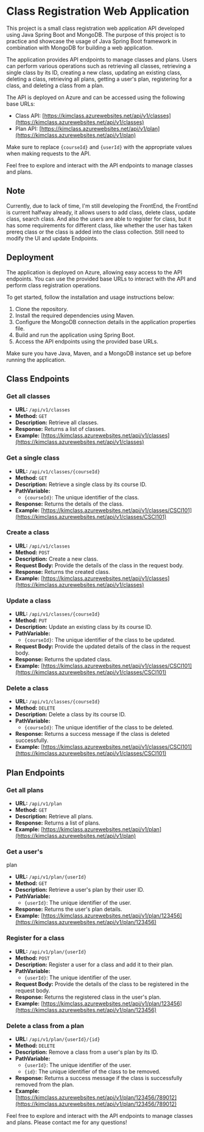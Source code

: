 # Class Registration Web Application

This project is a small class registration web application API developed using Java Spring Boot and MongoDB. The purpose of this project is to practice and showcase the usage of Java Spring Boot framework in combination with MongoDB for building a web application.

The application provides API endpoints to manage classes and plans. Users can perform various operations such as retrieving all classes, retrieving a single class by its ID, creating a new class, updating an existing class, deleting a class, retrieving all plans, getting a user's plan, registering for a class, and deleting a class from a plan.

The API is deployed on Azure and can be accessed using the following base URLs:

- Class API: [https://kimclass.azurewebsites.net/api/v1/classes](https://kimclass.azurewebsites.net/api/v1/classes)
- Plan API: [https://kimclass.azurewebsites.net/api/v1/plan](https://kimclass.azurewebsites.net/api/v1/plan)

Make sure to replace `{courseId}` and `{userId}` with the appropriate values when making requests to the API.

Feel free to explore and interact with the API endpoints to manage classes and plans.

## Note
Currently, due to lack of time, I'm still developing the FrontEnd, the FrontEnd is current halfway already, it allows users to add class, delete class, update class, search class. And also the users are able to register for class, but it has some requirements for different class, like whether the user has taken prereq class
or the class is added into the class collection. Still need to modify the UI and update Endpoints.


## Deployment

The application is deployed on Azure, allowing easy access to the API endpoints. You can use the provided base URLs to interact with the API and perform class registration operations.

To get started, follow the installation and usage instructions below:

1. Clone the repository.
2. Install the required dependencies using Maven.
3. Configure the MongoDB connection details in the application properties file.
4. Build and run the application using Spring Boot.
5. Access the API endpoints using the provided base URLs.

Make sure you have Java, Maven, and a MongoDB instance set up before running the application.

## Class Endpoints

### Get all classes

- **URL:** `/api/v1/classes`
- **Method:** `GET`
- **Description:** Retrieve all classes.
- **Response:** Returns a list of classes.
- **Example:** [https://kimclass.azurewebsites.net/api/v1/classes](https://kimclass.azurewebsites.net/api/v1/classes)

### Get a single class

- **URL:** `/api/v1/classes/{courseId}`
- **Method:** `GET`
- **Description:** Retrieve a single class by its course ID.
- **PathVariable:**
  - `{courseId}`: The unique identifier of the class.
- **Response:** Returns the details of the class.
- **Example:** [https://kimclass.azurewebsites.net/api/v1/classes/CSCI101](https://kimclass.azurewebsites.net/api/v1/classes/CSCI101)

### Create a class

- **URL:** `/api/v1/classes`
- **Method:** `POST`
- **Description:** Create a new class.
- **Request Body:** Provide the details of the class in the request body.
- **Response:** Returns the created class.
- **Example:** [https://kimclass.azurewebsites.net/api/v1/classes](https://kimclass.azurewebsites.net/api/v1/classes)

### Update a class

- **URL:** `/api/v1/classes/{courseId}`
- **Method:** `PUT`
- **Description:** Update an existing class by its course ID.
- **PathVariable:**
  - `{courseId}`: The unique identifier of the class to be updated.
- **Request Body:** Provide the updated details of the class in the request body.
- **Response:** Returns the updated class.
- **Example:** [https://kimclass.azurewebsites.net/api/v1/classes/CSCI101](https://kimclass.azurewebsites.net/api/v1/classes/CSCI101)

### Delete a class

- **URL:** `/api/v1/classes/{courseId}`
- **Method:** `DELETE`
- **Description:** Delete a class by its course ID.
- **PathVariable:**
  - `{courseId}`: The unique identifier of the class to be deleted.
- **Response:** Returns a success message if the class is deleted successfully.
- **Example:** [https://kimclass.azurewebsites.net/api/v1/classes/CSCI101](https://kimclass.azurewebsites.net/api/v1/classes/CSCI101)

## Plan Endpoints

### Get all plans

- **URL:** `/api/v1/plan`
- **Method:** `GET`
- **Description:** Retrieve all plans.
- **Response:** Returns a list of plans.
- **Example:** [https://kimclass.azurewebsites.net/api/v1/plan](https://kimclass.azurewebsites.net/api/v1/plan)

### Get a user's

 plan

- **URL:** `/api/v1/plan/{userId}`
- **Method:** `GET`
- **Description:** Retrieve a user's plan by their user ID.
- **PathVariable:**
  - `{userId}`: The unique identifier of the user.
- **Response:** Returns the user's plan details.
- **Example:** [https://kimclass.azurewebsites.net/api/v1/plan/123456](https://kimclass.azurewebsites.net/api/v1/plan/123456)

### Register for a class

- **URL:** `/api/v1/plan/{userId}`
- **Method:** `POST`
- **Description:** Register a user for a class and add it to their plan.
- **PathVariable:**
  - `{userId}`: The unique identifier of the user.
- **Request Body:** Provide the details of the class to be registered in the request body.
- **Response:** Returns the registered class in the user's plan.
- **Example:** [https://kimclass.azurewebsites.net/api/v1/plan/123456](https://kimclass.azurewebsites.net/api/v1/plan/123456)

### Delete a class from a plan

- **URL:** `/api/v1/plan/{userId}/{id}`
- **Method:** `DELETE`
- **Description:** Remove a class from a user's plan by its ID.
- **PathVariable:**
  - `{userId}`: The unique identifier of the user.
  - `{id}`: The unique identifier of the class to be removed.
- **Response:** Returns a success message if the class is successfully removed from the plan.
- **Example:** [https://kimclass.azurewebsites.net/api/v1/plan/123456/789012](https://kimclass.azurewebsites.net/api/v1/plan/123456/789012)


Feel free to explore and interact with the API endpoints to manage classes and plans. Please contact me for any questions!
